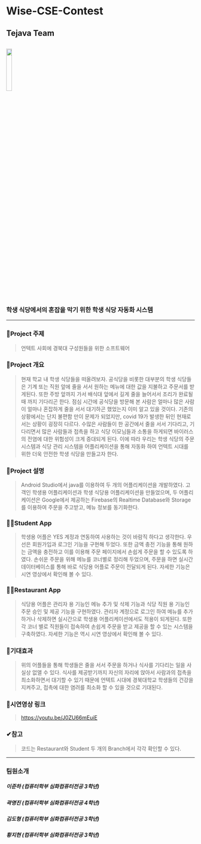 # Wise-CSE-Contest
## Tejava Team
## <img src="https://user-images.githubusercontent.com/51983113/99547215-a1ea9400-29fa-11eb-8915-43cc397a2269.PNG" width="17%">
### 학생 식당에서의 혼잡을 막기 위한 학생 식당 자동화 시스템
------------
### 🧩Project 주제
> 언텍트 사회에 경북대 구성원들을 위한 소프트웨어

### 🎈Project 개요
> 현재 학교 내 학생 식당들을 떠올려보자. 공식당을 비롯한 대부분의 학생 식당들은 기계 또는 직원 앞에 줄을 서서 원하는 메뉴에 대한 값을 지불하고 주문서를 받게된다. 또한 주방 앞까지 가서 배식대 앞에서 길게 줄을 늘어서서 조리가 완료될 때 까지 기다리곤 한다. 점심 시간에 공식당을 방문해 본 사람은 얼마나 많은 사람이 얼마나 혼잡하게 줄을 서서 대기하곤 했었는지 이미 알고 있을 것이다. 기존의 상황에서는 단지 불편함 만이 문제가 되었지만, covid 19가 발생한 뒤인 현재로서는 상황이 굉장히 다르다. 수많은 사람들이 한 공간에서 줄을 서서 기다리고, 기다리면서 많은 사람들과 접촉을 하고 식당 이모님들과 소통을 하게되면 바이러스의 전염에 대한 위험성이 크게 증대되게 된다. 이에 따라 우리는 학생 식당의 주문 시스템과 식당 관리 시스템을 어플리케이션을 통해 자동화 하여 언텍트 시대를 위한 더욱 안전한 학생 식당을 만들고자 한다. 

### 🌹Project 설명
> Android Studio에서 java를 이용하여 두 개의 어플리케이션을 개발하였다. 고객인 학생용 어플리케이션과 학생 식당용 어플리케이션을 만들었으며, 두 어플리케이션은 Google에서 제공하는 Firebase의 Realtime Database와 Storage를 이용하여 주문을 주고받고, 메뉴 정보를 동기화한다.

### 🙋‍♂️Student App
> 학생용 어플은 YES 계정과 연동하여 사용하는 것이 바람직 하다고 생각한다. 우선은 회원가입과 로그인 기능을 구현해 두었다. 또한 금액 충전 기능을 통해 원하는 금액을 충전하고 이를 이용해 주문 페이지에서 손쉽게 주문을 할 수 있도록 하였다. 손쉬운 주문을 위해 메뉴를 코너별로 정리해 두었으며, 주문을 하면 실시간 데이터베이스를 통해 바로 식당용 어플로 주문이 전달되게 된다. 자세한 기능은 시연 영상에서 확인해 볼 수 있다.

### 👨‍🍳Restaurant App
> 식당용 어플은 관리자 용 기능인 메뉴 추가 및 삭제 기능과 식당 직원 용 기능인 주문 승인 및 제공 기능을 구현하였다. 관리자 계정으로 로그인 하여 메뉴를 추가하거나 삭제하면 실시간으로 학생용 어플리케이션에서도 적용이 되게된다. 또한 각 코너 별로 직원들이 접속하여 손쉽게 주문을 받고 제공을 할 수 있는 시스템을 구축하였다. 자세한 기능은 역시 시연 영상에서 확인해 볼 수 있다.

### 🎁기대효과 
> 위의 어플들을 통해 학생들은 줄을 서서 주문을 하거나 식사를 기다리는 일을 사실상 없앨 수 있다. 식사를 제공받기까지 자신의 자리에 앉아서 사람과의 접촉을 최소화하면서 대기할 수 있기 때문에 언텍트 시대에 경북대학교 학생들의 건강을 지켜주고, 접촉에 대한 염려를 최소화 할 수 있을 것으로 기대된다.

### 👀시연영상 링크
> https://youtu.be/J0ZU66mEuiE

### ✔참고
> 코드는 Restaurant와 Student 두 개의 Branch에서 각각 확인할 수 있다.
------------
### 팀원소개
##### 이준하 (컴퓨터학부 심화컴퓨터전공 3학년)
##### 곽명진 (컴퓨터학부 심화컴퓨터전공 4학년)
##### 김도형 (컴퓨터학부 심화컴퓨터전공 3학년)
##### 황지현 (컴퓨터학부 심화컴퓨터전공 3학년)
